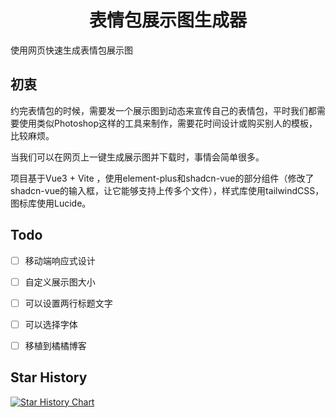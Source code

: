 <h1 align="center">
  表情包展示图生成器
</h1>

使用网页快速生成表情包展示图

## 初衷

约完表情包的时候，需要发一个展示图到动态来宣传自己的表情包，平时我们都需要使用类似Photoshop这样的工具来制作，需要花时间设计或购买别人的模板，比较麻烦。

当我们可以在网页上一键生成展示图并下载时，事情会简单很多。

项目基于Vue3 + Vite ，使用element-plus和shadcn-vue的部分组件（修改了shadcn-vue的输入框，让它能够支持上传多个文件），样式库使用tailwindCSS，图标库使用Lucide。



## Todo

- [ ] 移动端响应式设计
- [ ] 自定义展示图大小
- [ ] 可以设置两行标题文字
- [ ] 可以选择字体
- [ ] 移植到橘橘博客



## Star History

[![Star History Chart](https://api.star-history.com/svg?repos=LuoTianOrange/meme-display-maker&type=Date)](https://star-history.com/#noodle-run/noodle&Date)
